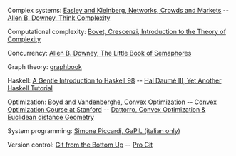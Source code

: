 Complex systems:
   [Easley and Kleinberg, Networks, Crowds and Markets](http://www.cs.cornell.edu/home/kleinber/networks-book/)
-- [Allen B. Downey, Think Complexity](http://www.greenteapress.com/compmod/)

Computational complexity:
   [Bovet, Crescenzi, Introduction to the Theory of Complexity](http://www.informatica.uniroma2.it/upload/2009/IT/bovetcrescenzi.pdf)

Concurrency:
   [Allen B. Downey, The Little Book of Semaphores](http://greenteapress.com/semaphores/)

Graph theory:
   [graphbook](http://code.google.com/p/graphbook/)

Haskell:
   [A Gentle Introduction to Haskell 98](http://www.haskell.org/tutorial/haskell-98-tutorial.pdf)
-- [Hal Daumé III, Yet Another Haskell Tutorial](http://www.umiacs.umd.edu/~hal/docs/daume02yaht.pdf)

Optimization:
   [Boyd and Vandenberghe, Convex Optimization](http://www.stanford.edu/~boyd/cvxbook/)
-- [Convex Optimization Course at Stanford](http://www.youtube.com/course?list=EC3940DD956CDF0622)
-- [Dattorro, Convex Optimization & Euclidean distance Geometry](http://meboo.convexoptimization.com/access.html)

System programming:
   [Simone Piccardi, GaPiL (italian only)](http://gapil.gnulinux.it/)

Version control:
   [Git from the Bottom Up](http://ftp.newartisans.com/pub/git.from.bottom.up.pdf)
-- [Pro Git](http://git-scm.com/book)
   
